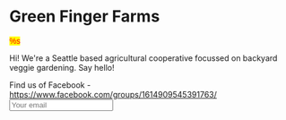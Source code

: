 <HTML>
<h1>Green Finger Farms</h1>
<font face="Arial" style="color:red;background-color:yellow">%s</font>
<p>Hi! We're a Seattle based agricultural cooperative focussed on backyard veggie gardening. Say hello!</p>
Find us of Facebook - <a href="url">https://www.facebook.com/groups/1614909545391763/</a>
<input type="email" placeholder="Your email">
</input type="submit">
</HTML>
